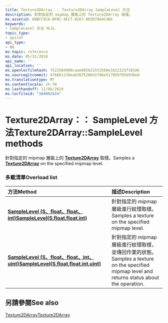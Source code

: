 ```yaml
---
title: Texture2DArray：： Texture2DArray SampleLevel 方法
description: 針對指定的 mipmap 層級上的 Texture2DArray 取樣。
ms.assetid: 89BCC9CA-BFBC-4EC7-8267-0D3D7864C486
keywords:
- SampleLevel 方法 HLSL
topic_type:
- apiref
api_type:
- NA
ms.topic: reference
ms.date: 05/31/2018
api_name: ''
api_location: ''
ms.openlocfilehash: 7522584900caae085b21553568e1622325f18186
ms.sourcegitcommit: 476861130ea63675206d1f06e517059705b930ed
ms.translationtype: MT
ms.contentlocale: zh-TW
ms.lasthandoff: 11/06/2019
ms.locfileid: "104092424"
---
```

# <a name="texture2darraysamplelevel-methods"></a><span data-ttu-id="fb7e9-104">Texture2DArray：： SampleLevel 方法</span><span class="sxs-lookup"><span data-stu-id="fb7e9-104">Texture2DArray::SampleLevel methods</span></span>

<span data-ttu-id="fb7e9-105">針對指定的 mipmap 層級上的 [**Texture2DArray**](sm5-object-texture2darray.md) 取樣。</span><span class="sxs-lookup"><span data-stu-id="fb7e9-105">Samples a [**Texture2DArray**](sm5-object-texture2darray.md) on the specified mipmap level.</span></span>

### <a name="overload-list"></a><span data-ttu-id="fb7e9-106">多載清單</span><span class="sxs-lookup"><span data-stu-id="fb7e9-106">Overload list</span></span>



| <span data-ttu-id="fb7e9-107">方法</span><span class="sxs-lookup"><span data-stu-id="fb7e9-107">Method</span></span>                                                                                      | <span data-ttu-id="fb7e9-108">描述</span><span class="sxs-lookup"><span data-stu-id="fb7e9-108">Description</span></span>                                                                                        |
|:--------------------------------------------------------------------------------------------|:---------------------------------------------------------------------------------------------------|
| [<span data-ttu-id="fb7e9-109">**SampleLevel (S、float、float、int)**</span><span class="sxs-lookup"><span data-stu-id="fb7e9-109">**SampleLevel(S,float,float,int)**</span></span>](dx-graphics-hlsl-to-samplelevel.md)                   | <span data-ttu-id="fb7e9-110">針對指定的 mipmap 層級進行紋理取樣。</span><span class="sxs-lookup"><span data-stu-id="fb7e9-110">Samples a texture on the specified mipmap level.</span></span><br/>                                        |
| [<span data-ttu-id="fb7e9-111">**SampleLevel (S、float、float、int、uint)**</span><span class="sxs-lookup"><span data-stu-id="fb7e9-111">**SampleLevel(S,float,float,int,uint)**</span></span>](t2darray-samplelevel-s-float-float-int-uint-.md) | <span data-ttu-id="fb7e9-112">針對指定的 mipmap 層級進行紋理取樣，並傳回作業的狀態。</span><span class="sxs-lookup"><span data-stu-id="fb7e9-112">Samples a texture on the specified mipmap level and returns status about the operation.</span></span><br/> |



## <a name="see-also"></a><span data-ttu-id="fb7e9-113">另請參閱</span><span class="sxs-lookup"><span data-stu-id="fb7e9-113">See also</span></span>

<dl> <dt>

[<span data-ttu-id="fb7e9-114">Texture2DArray</span><span class="sxs-lookup"><span data-stu-id="fb7e9-114">Texture2DArray</span></span>](sm5-object-texture2darray.md)
</dt> </dl>

 

 






